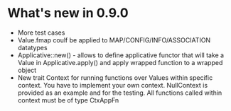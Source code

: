 # What's new in 0.9.0

* More test cases
* Value.fmap coulf be applied to MAP/CONFIG/INFO/ASSOCIATION datatypes
* Applicative::new() - allows to define applicative functor that will take a Value in Applicative.apply() and apply wrapped function to a wrapped object
* New trait Context for running functions over Values within specific context. You have to implement your own context. NullContext is provided as an example and for the testing. All functions called within context must be of type CtxAppFn 

